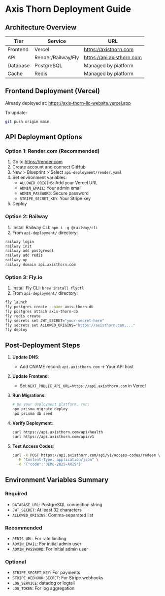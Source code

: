 # Axis Thorn Deployment Guide

## Architecture Overview

| Tier | Service | URL |
|------|---------|-----|
| Frontend | Vercel | https://axisthorn.com |
| API | Render/Railway/Fly | https://api.axisthorn.com |
| Database | PostgreSQL | Managed by platform |
| Cache | Redis | Managed by platform |

## Frontend Deployment (Vercel)

Already deployed at: https://axis-thorn-llc-website.vercel.app

To update:
```bash
git push origin main
```

## API Deployment Options

### Option 1: Render.com (Recommended)

1. Go to https://render.com
2. Create account and connect GitHub
3. New > Blueprint > Select `api-deployment/render.yaml`
4. Set environment variables:
   - `ALLOWED_ORIGINS`: Add your Vercel URL
   - `ADMIN_EMAIL`: Your admin email
   - `ADMIN_PASSWORD`: Secure password
   - `STRIPE_SECRET_KEY`: Your Stripe key
5. Deploy

### Option 2: Railway

1. Install Railway CLI: `npm i -g @railway/cli`
2. From `api-deployment/` directory:
```bash
railway login
railway init
railway add postgresql
railway add redis
railway up
railway domain api.axisthorn.com
```

### Option 3: Fly.io

1. Install Fly CLI: `brew install flyctl`
2. From `api-deployment/` directory:
```bash
fly launch
fly postgres create --name axis-thorn-db
fly postgres attach axis-thorn-db
fly redis create
fly secrets set JWT_SECRET="your-secret-here"
fly secrets set ALLOWED_ORIGINS="https://axisthorn.com,..."
fly deploy
```

## Post-Deployment Steps

1. **Update DNS**:
   - Add CNAME record: `api.axisthorn.com` → Your API host

2. **Update Frontend**:
   - Set `NEXT_PUBLIC_API_URL=https://api.axisthorn.com` in Vercel

3. **Run Migrations**:
   ```bash
   # On your deployment platform, run:
   npx prisma migrate deploy
   npx prisma db seed
   ```

4. **Verify Deployment**:
   ```bash
   curl https://api.axisthorn.com/api/health
   curl https://api.axisthorn.com/api/v1
   ```

5. **Test Access Codes**:
   ```bash
   curl -X POST https://api.axisthorn.com/api/v1/access-codes/redeem \
     -H "Content-Type: application/json" \
     -d '{"code":"DEMO-2025-AXIS"}'
   ```

## Environment Variables Summary

### Required
- `DATABASE_URL`: PostgreSQL connection string
- `JWT_SECRET`: At least 32 characters
- `ALLOWED_ORIGINS`: Comma-separated list

### Recommended
- `REDIS_URL`: For rate limiting
- `ADMIN_EMAIL`: For initial admin user
- `ADMIN_PASSWORD`: For initial admin user

### Optional
- `STRIPE_SECRET_KEY`: For payments
- `STRIPE_WEBHOOK_SECRET`: For Stripe webhooks
- `LOG_SERVICE`: datadog or logtail
- `LOG_TOKEN`: For log aggregation